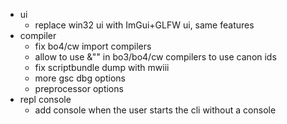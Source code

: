 - ui
  - replace win32 ui with ImGui+GLFW ui, same features
- compiler
  - fix bo4/cw import compilers
  - allow to use &"" in bo3/bo4/cw compilers to use canon ids
  - fix scriptbundle dump with mwiii
  - more gsc dbg options
  - preprocessor options
- repl console
  - add console when the user starts the cli without a console